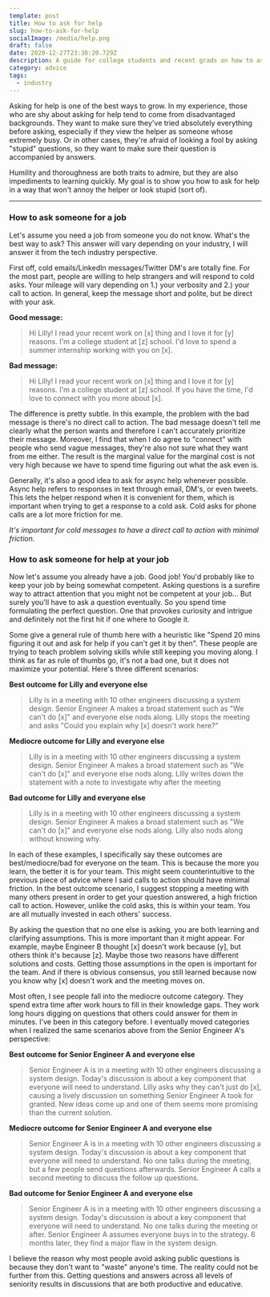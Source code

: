 ```yaml
---
template: post
title: How to ask for help
slug: how-to-ask-for-help
socialImage: /media/help.png
draft: false
date: 2020-12-27T23:30:20.729Z
description: A guide for college students and recent grads on how to ask for help
category: advice
tags:
  - industry
---
```

Asking for help is one of the best ways to grow. In my experience, those who are shy about asking for help tend to come from disadvantaged backgrounds. They want to make sure they've tried absolutely everything before asking, especially if they view the helper as someone whose extremely busy. Or in other cases, they're afraid of looking a fool by asking "stupid" questions, so they want to make sure their question is accompanied by answers. 

Humility and thoroughness are both traits to admire, but they are also impediments to learning quickly. My goal is to show you how to ask for help in a way that won't annoy the helper or look stupid (sort of).

- - -

### How to ask someone for a job

Let's assume you need a job from someone you do not know. What's the best way to ask? This answer will vary depending on your industry, I will answer it from the tech industry perspective. 

First off, cold emails/LinkedIn messages/Twitter DM's are totally fine. For the most part, people are willing to help strangers and will respond to cold asks. Your mileage will vary depending on 1.) your verbosity and 2.) your call to action. In general, keep the message short and polite, but be direct with your ask. 

**Good message:**

> Hi Lilly! I read your recent work on \[x] thing and I love it for \[y] reasons. I'm a college student at \[z] school. I'd love to spend a summer internship working with you on \[x]. 

**Bad message:**

> Hi Lilly! I read your recent work on \[x] thing and I love it for \[y] reasons. I'm a college student at \[z] school. If you have the time, I'd love to connect with you more about \[x].

The difference is pretty subtle. In this example, the problem with the bad message is there's no direct call to action. The bad message doesn't tell me clearly what the person wants and therefore I can't accurately prioritize their message. Moreover, I find that when I do agree to "connect" with people who send vague messages, they're also not sure what they want from me either. The result is the marginal value for the marginal cost is not very high because we have to spend time figuring out what the ask even is. 

Generally, it's also a good idea to ask for async help whenever possible. Async help refers to responses in text through email, DM's, or even tweets. This lets the helper respond when it is convenient for them, which is important when trying to get a response to a cold ask. Cold asks for phone calls are a lot more friction for me. 

*It's important for cold messages to have a direct call to action with minimal friction.*



### How to ask someone for help at your job

Now let's assume you already have a job. Good job! You'd probably like to keep your job by being somewhat competent. Asking questions is a surefire way to attract attention that you might not be competent at your job... But surely you'll have to ask a question eventually. So you spend time formulating the perfect question. One that provokes curiosity and intrigue and definitely not the first hit if one where to Google it. 

Some give a general rule of thumb here with a heuristic like "Spend 20 mins figuring it out and ask for help if you can't get it by then". These people are trying to teach problem solving skills while still keeping you moving along. I think as far as rule of thumbs go, it's not a bad one, but it does not maximize your potential. Here's three different scenarios:

**Best outcome for Lilly and everyone else**
>Lilly is in a meeting with 10 other engineers discussing a system design. Senior Engineer A makes a broad statement such as "We can't do [x]" and everyone else nods along. Lilly stops the meeting and asks "Could you explain why [x] doesn't work here?"

**Mediocre outcome for Lilly and everyone else**
>Lilly is in a meeting with 10 other engineers discussing a system design. Senior Engineer A makes a broad statement such as "We can't do [x]" and everyone else nods along. Lilly writes down the statement with a note to investigate why after the meeting

**Bad outcome for Lilly and everyone else**
>Lilly is in a meeting with 10 other engineers discussing a system design. Senior Engineer A makes a broad statement such as "We can't do [x]" and everyone else nods along. Lilly also nods along without knowing why. 

In each of these examples, I specifically say these outcomes are best/mediocre/bad for everyone on the team. This is because the more you learn, the better it is for your team. This might seem counterintuitive to the previous piece of advice where I said calls to action should have minimal friction. In the best outcome scenario, I suggest stopping a meeting with many others present in order to get your question answered, a high friction call to action. However, unlike the cold asks, this is within your team. You are all mutually invested in each others' success. 

By asking the question that no one else is asking, you are both learning and clarifying assumptions. This is more important than it might appear. For example, maybe Engineer B thought [x] doesn't work because [y], but others think it's because [z]. Maybe those two reasons have different solutions and costs. Getting those assumptions in the open is important for the team. And if there is obvious consensus, you still learned because now you know why [x] doesn't work and the meeting moves on.

Most often, I see people fall into the mediocre outcome category. They spend extra time after work hours to fill in their knowledge gaps. They work long hours digging on questions that others could answer for them in minutes. I've been in this category before. I eventually moved categories when I realized the same scenarios above from the Senior Engineer A's perspective:

**Best outcome for Senior Engineer A and everyone else**
>Senior Engineer A is in a meeting with 10 other engineers discussing a system design. Today's discussion is about a key component that everyone will need to understand. Lilly asks why they can't just do [x], causing a lively discussion on something Senior Engineer A took for granted. New ideas come up and one of them seems more promising than the current solution. 

**Mediocre outcome for Senior Engineer A and everyone else**
>Senior Engineer A is in a meeting with 10 other engineers discussing a system design. Today's discussion is about a key component that everyone will need to understand. No one talks during the meeting, but a few people send questions afterwards. Senior Engineer A calls a second meeting to discuss the follow up questions.

**Bad outcome for Senior Engineer A and everyone else**
>Senior Engineer A is in a meeting with 10 other engineers discussing a system design. Today's discussion is about a key component that everyone will need to understand. No one talks during the meeting or after. Senior Engineer A assumes everyone buys in to the strategy. 6 months later, they find a major flaw in the system design. 

I believe the reason why most people avoid asking public questions is because they don't want to "waste" anyone's time. The reality could not be further from this. Getting questions and answers across all levels of seniority results in discussions that are both productive and educative. 